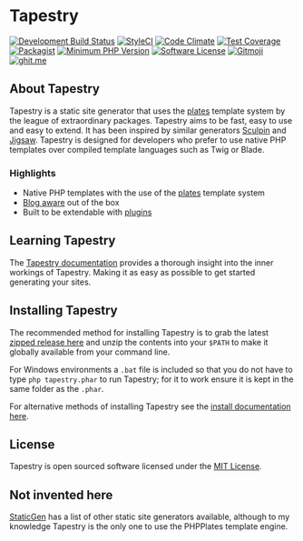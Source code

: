 # Tapestry
[![Development Build Status](https://travis-ci.org/tapestry-cloud/tapestry.svg?branch=development)](https://travis-ci.org/tapestry-cloud/tapestry)
[![StyleCI](https://styleci.io/repos/73839963/shield?branch=master)](https://styleci.io/repos/73839963)
[![Code Climate](https://codeclimate.com/github/tapestry-cloud/tapestry/badges/gpa.svg)](https://codeclimate.com/github/tapestry-cloud/tapestry)
[![Test Coverage](https://codeclimate.com/github/tapestry-cloud/tapestry/badges/coverage.svg)](https://codeclimate.com/github/tapestry-cloud/tapestry/coverage)
[![Packagist](https://img.shields.io/packagist/v/carbontwelve/tapestry.svg?style=flat-square)](https://packagist.org/packages/carbontwelve/tapestry)
[![Minimum PHP Version](https://img.shields.io/badge/php-%3E%3D%205.6-8892BF.svg?style=flat-square)](https://php.net/)
[![Software License](https://img.shields.io/badge/license-MIT-brightgreen.svg?style=flat-square)](LICENSE)
[![Gitmoji](https://img.shields.io/badge/gitmoji-%20😜%20😍-FFDD67.svg?style=flat-square)](https://gitmoji.carloscuesta.me)
[![ghit.me](https://ghit.me/badge.svg?repo=carbontwelve/tapestry)](https://ghit.me/repo/carbontwelve/tapestry)

## About Tapestry
Tapestry is a static site generator that uses the [plates](http://platesphp.com/) template system by the league of extraordinary packages. Tapestry aims to be fast, easy to use and easy to extend. It has been inspired by similar generators [Sculpin](https://sculpin.io/) and [Jigsaw](http://jigsaw.tighten.co/). Tapestry is designed for developers who prefer to use native PHP templates over compiled template languages such as Twig or Blade. 

### Highlights
* Native PHP templates with the use of the [plates](http://platesphp.com/) template system
* [Blog aware](https://www.tapestry.cloud/documentation/your-content/) out of the box
* Built to be extendable with [plugins](https://www.tapestry.cloud/documentation/working-examples/#plugins)

## Learning Tapestry
The [Tapestry documentation](https://www.tapestry.cloud/documentation/) provides a thorough insight into the inner workings of Tapestry. Making it as easy as possible to get started generating your sites.

## Installing Tapestry
The recommended method for installing Tapestry is to grab the latest [zipped release here](https://github.com/carbontwelve/tapestry/releases) and unzip the contents into your `$PATH` to make it globally available from your command line.

For Windows environments a `.bat` file is included so that you do not have to type `php tapestry.phar` to run Tapestry; for it to work ensure it is kept in the same folder as the `.phar`.

For alternative methods of installing Tapestry see the [install documentation here](https://www.tapestry.cloud/documentation/installation).

## License
Tapestry is open sourced software licensed under the [MIT License](LICENSE).

## Not invented here
[StaticGen](https://www.staticgen.com/) has a list of other static site generators available, although to my knowledge Tapestry is the only one to use the PHPPlates template engine.
